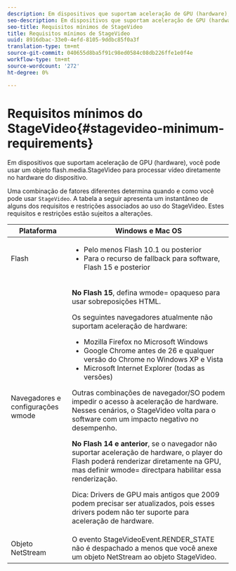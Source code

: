 ```yaml
---
description: Em dispositivos que suportam aceleração de GPU (hardware), você pode usar um objeto flash.media.StageVideo para processar vídeo diretamente no hardware do dispositivo.
seo-description: Em dispositivos que suportam aceleração de GPU (hardware), você pode usar um objeto flash.media.StageVideo para processar vídeo diretamente no hardware do dispositivo.
seo-title: Requisitos mínimos de StageVideo
title: Requisitos mínimos de StageVideo
uuid: 8916dbac-33e0-4efd-8105-9ddbc85f0a3f
translation-type: tm+mt
source-git-commit: 040655d8ba5f91c98ed0584c08db226ffe1e0f4e
workflow-type: tm+mt
source-wordcount: '272'
ht-degree: 0%

---
```



# Requisitos mínimos do StageVideo{#stagevideo-minimum-requirements}

Em dispositivos que suportam aceleração de GPU (hardware), você pode usar um objeto flash.media.StageVideo para processar vídeo diretamente no hardware do dispositivo.

<!--<a id="section_64DDAA8DB215493E8A7CA6636819D350"></a>-->

Uma combinação de fatores diferentes determina quando e como você pode usar `StageVideo`. A tabela a seguir apresenta um instantâneo de alguns dos requisitos e restrições associados ao uso do StageVideo. Estes requisitos e restrições estão sujeitos a alterações.

<table id="table_882F4462A5AE47E28A60A39D112164A7"> 
 <thead> 
  <tr> 
   <th colname="col1" class="entry"> Plataforma </th> 
   <th colname="col2" class="entry"> Windows e Mac OS </th> 
  </tr>
 </thead>
 <tbody> 
  <tr> 
   <td colname="col1"> Flash </td> 
   <td colname="col2"> 
    <ul id="ul_s42_lm2_jp"> 
     <li id="li_308FA9EC206B437A9EE04C29F9480B73">Pelo menos Flash 10.1 ou posterior </li> 
     <li id="li_5898EDB0D12A43389076BCC7F4A27A0A">Para o recurso de fallback para software, Flash 15 e posterior </li> 
    </ul> </td> 
  </tr> 
  <tr> 
   <td colname="col1">Navegadores e configurações <span class="codeph"> wmode</span> </td> 
   <td colname="col2"> <p><b>No Flash 15</b>, defina  <span class="codeph"> wmode=</span> opaqueso para usar sobreposições HTML. </p> <p>Os seguintes navegadores atualmente não suportam aceleração de hardware: 
     <ul id="ul_frv_ykf_jp"> 
      <li id="li_3D407A61FEE042A9B85A6EFACA6D7719">Mozilla Firefox no Microsoft Windows </li> 
      <li id="li_39B85AC352564DA8B86EA826638F1F4B">Google Chrome antes de 26 e qualquer versão do Chrome no Windows XP e Vista </li> 
      <li id="li_0042BA6070C849E6B7C4B4BF4333F712">Microsoft Internet Explorer (todas as versões) </li> 
     </ul>Outras combinações de navegador/SO podem impedir o acesso à aceleração de hardware. Nesses cenários, o <span class="codeph"> StageVideo</span> volta para o software com um impacto negativo no desempenho. </p> <p><b>No Flash 14 e anterior</b>, se o navegador não suportar aceleração de hardware, o player do Flash poderá renderizar diretamente na GPU, mas definir  <span class="codeph"> wmode=</span> directpara habilitar essa renderização. <p>Dica:  Drivers de GPU mais antigos que 2009 podem precisar ser atualizados, pois esses drivers podem não ter suporte para aceleração de hardware. </p> </p> </td> 
  </tr> 
  <tr> 
   <td colname="col1"> Objeto NetStream </td> 
   <td colname="col2">O evento <span class="codeph"> StageVideoEvent.RENDER_STATE</span> não é despachado a menos que você anexe um objeto <span class="codeph"> NetStream</span> ao objeto <span class="codeph"> StageVideo</span>. </td> 
  </tr> 
 </tbody> 
</table>

